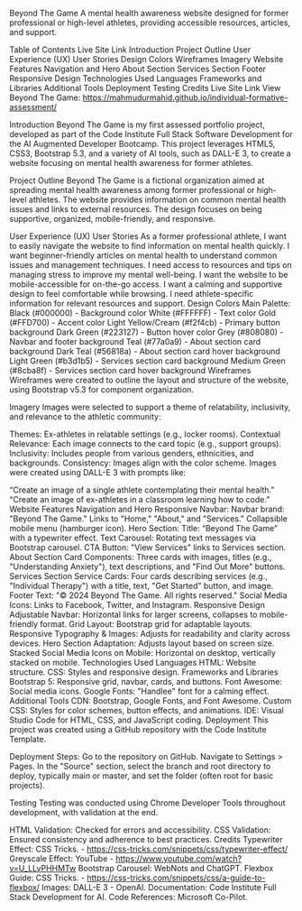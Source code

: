 Beyond The Game
A mental health awareness website designed for former professional or high-level athletes, providing accessible resources, articles, and support.

Table of Contents
Live Site Link
Introduction
Project Outline
User Experience (UX)
User Stories
Design
Colors
Wireframes
Imagery
Website Features
Navigation and Hero
About Section
Services Section
Footer
Responsive Design
Technologies Used
Languages
Frameworks and Libraries
Additional Tools
Deployment
Testing
Credits
Live Site Link
View Beyond The Game: https://mahmudurmahid.github.io/individual-formative-assessment/

Introduction
Beyond The Game is my first assessed portfolio project, developed as part of the Code Institute Full Stack Software Development for the AI Augmented Developer Bootcamp. This project leverages HTML5, CSS3, Bootstrap 5.3, and a variety of AI tools, such as DALL-E 3, to create a website focusing on mental health awareness for former athletes.

Project Outline
Beyond The Game is a fictional organization aimed at spreading mental health awareness among former professional or high-level athletes. The website provides information on common mental health issues and links to external resources. The design focuses on being supportive, organized, mobile-friendly, and responsive.

User Experience (UX)
User Stories
As a former professional athlete, I want to easily navigate the website to find information on mental health quickly.
I want beginner-friendly articles on mental health to understand common issues and management techniques.
I need access to resources and tips on managing stress to improve my mental well-being.
I want the website to be mobile-accessible for on-the-go access.
I want a calming and supportive design to feel comfortable while browsing.
I need athlete-specific information for relevant resources and support.
Design
Colors
Main Palette:
Black (#000000) - Background color
White (#FFFFFF) - Text color
Gold (#FFD700) - Accent color
Light Yellow/Cream (#f2f4cb) - Primary button background
Dark Green (#223127) - Button hover color
Grey (#808080) - Navbar and footer background
Teal (#77a0a9) - About section card background
Dark Teal (#56818a) - About section card hover background
Light Green (#b3d1b5) - Services section card background
Medium Green (#8cba8f) - Services section card hover background
Wireframes
Wireframes were created to outline the layout and structure of the website, using Bootstrap v5.3 for component organization.

Imagery
Images were selected to support a theme of relatability, inclusivity, and relevance to the athletic community:

Themes: Ex-athletes in relatable settings (e.g., locker rooms).
Contextual Relevance: Each image connects to the card topic (e.g., support groups).
Inclusivity: Includes people from various genders, ethnicities, and backgrounds.
Consistency: Images align with the color scheme.
Images were created using DALL-E 3 with prompts like:

“Create an image of a single athlete contemplating their mental health.”
“Create an image of ex-athletes in a classroom learning how to code.”
Website Features
Navigation and Hero
Responsive Navbar:
Navbar brand: "Beyond The Game."
Links to "Home," "About," and "Services."
Collapsible mobile menu (hamburger icon).
Hero Section:
Title: “Beyond The Game” with a typewriter effect.
Text Carousel: Rotating text messages via Bootstrap carousel.
CTA Button: "View Services" links to Services section.
About Section
Card Components:
Three cards with images, titles (e.g., "Understanding Anxiety"), text descriptions, and "Find Out More" buttons.
Services Section
Service Cards:
Four cards describing services (e.g., "Individual Therapy") with a title, text, "Get Started" button, and image.
Footer
Text: "© 2024 Beyond The Game. All rights reserved."
Social Media Icons: Links to Facebook, Twitter, and Instagram.
Responsive Design
Adjustable Navbar: Horizontal links for larger screens, collapses to mobile-friendly format.
Grid Layout: Bootstrap grid for adaptable layouts.
Responsive Typography & Images: Adjusts for readability and clarity across devices.
Hero Section Adaptation: Adjusts layout based on screen size.
Stacked Social Media Icons on Mobile: Horizontal on desktop, vertically stacked on mobile.
Technologies Used
Languages
HTML: Website structure.
CSS: Styles and responsive design.
Frameworks and Libraries
Bootstrap 5: Responsive grid, navbar, cards, and buttons.
Font Awesome: Social media icons.
Google Fonts: "Handlee" font for a calming effect.
Additional Tools
CDN: Bootstrap, Google Fonts, and Font Awesome.
Custom CSS: Styles for color schemes, button effects, and animations.
IDE: Visual Studio Code for HTML, CSS, and JavaScript coding.
Deployment
This project was created using a GitHub repository with the Code Institute Template.

Deployment Steps:
Go to the repository on GitHub.
Navigate to Settings > Pages.
In the "Source" section, select the branch and root directory to deploy, typically main or master, and set the folder (often root for basic projects).

Testing
Testing was conducted using Chrome Developer Tools throughout development, with validation at the end.

HTML Validation: Checked for errors and accessibility.
CSS Validation: Ensured consistency and adherence to best practices.
Credits
Typewriter Effect: CSS Tricks. - https://css-tricks.com/snippets/css/typewriter-effect/
Greyscale Effect: YouTube - https://www.youtube.com/watch?v=U_LLvPHHMTw
Bootstrap Carousel: WebNots and ChatGPT.
Flexbox Guide: CSS Tricks. - https://css-tricks.com/snippets/css/a-guide-to-flexbox/
Images: DALL-E 3 - OpenAI.
Documentation: Code Institute Full Stack Development for AI.
Code References: Microsoft Co-Pilot.
